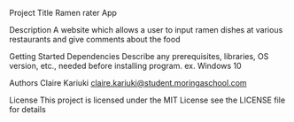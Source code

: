 Project Title
Ramen rater App

Description
A website which allows a user to input ramen dishes at various restaurants and give comments about the food

Getting Started
Dependencies
Describe any prerequisites, libraries, OS version, etc., needed before installing program.
ex. Windows 10

Authors
Claire Kariuki
claire.kariuki@student.moringaschool.com

License
This project is licensed under the MIT License see the LICENSE file for details

